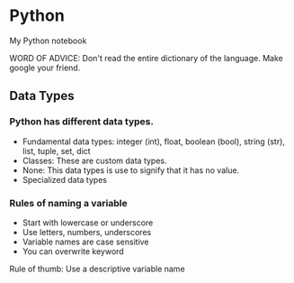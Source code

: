 # Python
My Python notebook

WORD OF ADVICE: Don't read the entire dictionary of the language. Make google your friend.

## Data Types
### Python has different data types. 
* Fundamental data types: integer (int), float, boolean (bool), string (str), list, tuple, set, dict  
* Classes: These are custom data types.
* None: This data types is use to signify that it has no value. 
* Specialized data types


### Rules of naming a variable
* Start with lowercase or underscore
* Use letters, numbers, underscores
* Variable names are case sensitive
* You can overwrite keyword

Rule of thumb: Use a descriptive variable name 

